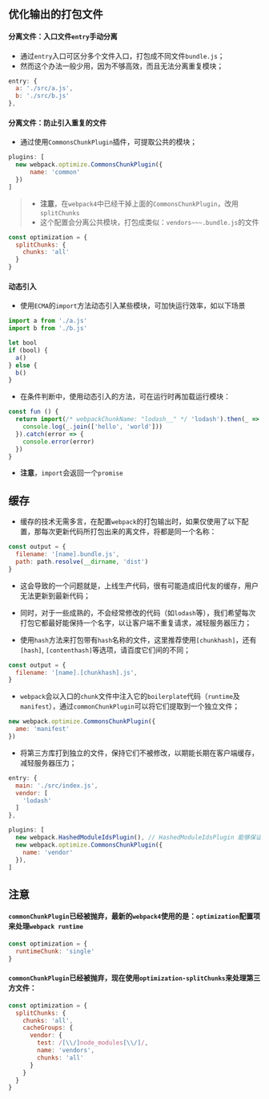 ## 优化输出的打包文件

#### 分离文件：入口文件`entry`手动分离

* 通过`entry`入口可区分多个文件入口，打包成不同文件`bundle.js`；
* 然而这个办法一般少用，因为不够高效，而且无法分离重复模块；

```js
entry: {
  a: './src/a.js',
  b: './src/b.js'
},
```

#### 分离文件：防止引入重复的文件

* 通过使用`CommonsChunkPlugin`插件，可提取公共的模块；

```js
plugins: [
  new webpack.optimize.CommonsChunkPlugin({
      name: 'common'
  })
]
```

> * **注意**，在`webpack4`中已经干掉上面的`CommonsChunkPlugin`，改用`splitChunks`
> * 这个配置会分离公共模块，打包成类似：`vendors~~~.bundle.js`的文件

```js
const optimization = {
  splitChunks: {
    chunks: 'all'
  }
}
```

#### 动态引入

* 使用`ECMA`的`import`方法动态引入某些模块，可加快运行效率，如以下场景

```js
import a from './a.js'
import b from './b.js'

let bool
if (bool) {
  a()
} else {
  b()
}
```

* 在条件判断中，使用动态引入的方法，可在运行时再加载运行模块：

```js
const fun () {
  return import(/* webpackChunkName: "lodash__" */ 'lodash').then(_ => {
    console.log(_.join(['hello', 'world']))
  }).catch(error => {
    console.error(error)
  })
}
```

* **注意**，`import`会返回一个`promise`


## 缓存 

* 缓存的技术无需多言，在配置`webpack`的打包输出时，如果仅使用了以下配置，那每次更新代码所打包出来的离文件，将都是同一个名称：

```js
const output = {
  filename: '[name].bundle.js',
  path: path.resolve(__dirname, 'dist')
}
```

* 这会导致的一个问题就是，上线生产代码，很有可能造成旧代友的缓存，用户无法更新到最新代码；
* 同时，对于一些成熟的，不会经常修改的代码（如`lodash`等），我们希望每次打包它都最好能保持一个名字，以让客户端不重复请求，减轻服务器压力；

* 使用`hash`方法来打包带有`hash`名称的文件，这里推荐使用`[chunkhash]`，还有`[hash]`, `[contenthash]`等选项，请百度它们间的不同；

```js
const output = {
  filename: '[name].[chunkhash].js',
}
```

* `webpack`会以入口的`chunk`文件中注入它的`boilerplate`代码（`runtime`及`manifest`），通过`commonChunkPlugin`可以将它们提取到一个独立文件；

```js
new webpack.optimize.CommonsChunkPlugin({
  ame: 'manifest'
})
```

* 将第三方库打到独立的文件，保持它们不被修改，以期能长期在客户端缓存，减轻服务器压力；

```js
entry: {
  main: './src/index.js',
  vendor: [     
    'lodash'
  ]
},

plugins: [
  new webpack.HashedModuleIdsPlugin(), // HashedModuleIdsPlugin 能够保证在修改其他文件（非第三方文件）时，保证第三方文件不被修改，以确保“长期稳定不修改的代码”这件事情能实现
  new webpack.optimize.CommonsChunkPlugin({
    name: 'vendor'
  }),
]
```




## 注意

#### `commonChunkPlugin`已经被抛弃，最新的`webpack4`使用的是：`optimization`配置项来处理`webpack runtime` 

```js
const optimization = {
  runtimeChunk: 'single'
}
```

#### `commonChunkPlugin`已经被抛弃，现在使用`optimization-splitChunks`来处理第三方文件：

```js
const optimization = {
  splitChunks: {
    chunks: 'all',
    cacheGroups: {
      vendor: {
        test: /[\\/]node_modules[\\/]/,
        name: 'vendors',
        chunks: 'all'
      }
    }
  }
}
```


